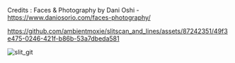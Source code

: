 Credits : Faces & Photography by Dani Oshi - https://www.daniosorio.com/faces-photography/

https://github.com/ambientmoxie/slitscan_and_lines/assets/87242351/49f3e475-0246-421f-b86b-53a7dbeda581

![slit_git](https://github.com/ambientmoxie/slitscan_and_lines/assets/87242351/e7145760-9924-4f28-bde2-11b3b5c449d0)
